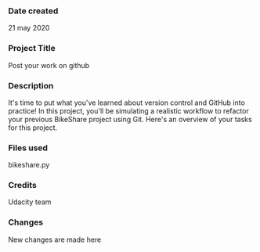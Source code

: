 ### Date created
21 may 2020

### Project Title
Post your work on github

### Description
It's time to put what you've learned about version control and GitHub into practice! In this project, you'll be simulating a realistic workflow to refactor your previous BikeShare project using Git. Here's an overview of your tasks for this project.

### Files used
bikeshare.py

### Credits
Udacity team

### Changes
New changes are made here


